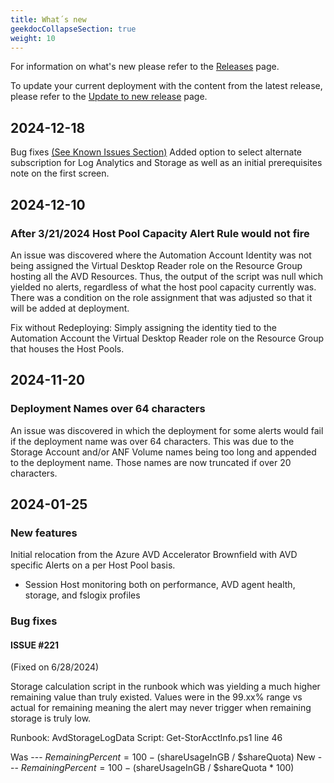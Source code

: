 ```yaml
---
title: What´s new
geekdocCollapseSection: true
weight: 10
---
```


For information on what's new please refer to the [Releases](https://github.com/Azure/azure-monitor-baseline-alerts/releases) page.

To update your current deployment with the content from the latest release, please refer to the [Update to new release](Update-to-new-Release.md) page.

## 2024-12-18
Bug fixes [(See Known Issues Section)](Known-Issues.md)
Added option to select alternate subscription for Log Analytics and Storage as well as an initial prerequisites note on the first screen.

## 2024-12-10
### After 3/21/2024 Host Pool Capacity Alert Rule would not fire
An issue was discovered where the Automation Account Identity was not being assigned the Virtual Desktop Reader role on the Resource Group hosting all the AVD Resources. Thus, the output of the script was null which yielded no alerts, regardless of what the host pool capacity currently was. There was a condition on the role assignment that was adjusted so that it will be added at deployment.

Fix without Redeploying:
Simply assigning the identity tied to the Automation Account the Virtual Desktop Reader role on the Resource Group that houses the Host Pools.

## 2024-11-20
### Deployment Names over 64 characters
An issue was discovered in which the deployment for some alerts would fail if the deployment name was over 64 characters. This was due to the Storage Account and/or ANF Volume names being too long and appended to the deployment name. Those names are now truncated if over 20 characters.

## 2024-01-25
### New features
Initial relocation from the Azure AVD Accelerator Brownfield with AVD specific Alerts on a per Host Pool basis.
- Session Host monitoring both on performance, AVD agent health, storage, and fslogix profiles

### Bug fixes
#### ISSUE #221
(Fixed on 6/28/2024)

Storage calculation script in the runbook which was yielding a much higher remaining value than truly existed. Values were in the 99.xx% range vs actual for remaining meaning the alert may never trigger when remaining storage is truly low.

Runbook: AvdStorageLogData
Script: Get-StorAcctInfo.ps1 line 46

Was --- $RemainingPercent = 100 - ($shareUsageInGB / $shareQuota)
New --- $RemainingPercent = 100 - ($shareUsageInGB / $shareQuota * 100)
